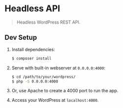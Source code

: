 # Headless API

> Headless WordPress REST API.

## Dev Setup

1. Install dependencies:

    ``` bash
    $ composer install
    ```

2. Serve with built-in webserver at `0.0.0.0:4000`:

    ``` bash
    $ cd /path/to/your/wordpress/
    $ php -S 0.0.0.0:4000
    ```

3. Or, use Apache to create a 4000 port to run the app.

4. Access your WordPress at `localhost:4000`.
